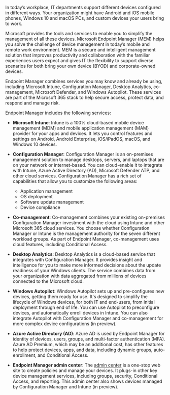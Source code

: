 In today’s workplace, IT departments support different devices configured in different ways. Your organization might have Android and iOS mobile phones, Windows 10 and macOS PCs, and custom devices your users bring to work.

Microsoft provides the tools and services to enable you to simplify the management of all these devices. Microsoft Endpoint Manager (MEM) helps you solve the challenge of device management in today’s mobile and remote work environment. MEM is a secure and intelligent management solution that improves productivity and collaboration with the familiar experiences users expect and gives IT the flexibility to support diverse scenarios for both bring your own device (BYOD) and corporate-owned devices.

Endpoint Manager combines services you may know and already be using, including Microsoft Intune, Configuration Manager, Desktop Analytics, co-management, Microsoft Defender, and Windows Autopilot. These services are part of the Microsoft 365 stack to help secure access, protect data, and respond and manage risk.

Endpoint Manager includes the following services:

 -  **Microsoft Intune**: Intune is a 100% cloud-based mobile device management (MDM) and mobile application management (MAM) provider for your apps and devices. It lets you control features and settings on Android, Android Enterprise, iOS/iPadOS, macOS, and Windows 10 devices. 
 - **Configuration Manager**: Configuration Manager is an on-premises management solution to manage desktops, servers, and laptops that are on your network or internet-based. You can cloud-enable it to integrate with Intune, Azure Active Directory (AD), Microsoft Defender ATP, and other cloud services. Configuration Manager has a rich set of capabilities that allow you to customize the following areas:
    
     -  Application management
     -  OS deployment
     -  Software update management
     -  Device compliance
 -  **Co-management**: Co-management combines your existing on-premises Configuration Manager investment with the cloud using Intune and other Microsoft 365 cloud services. You choose whether Configuration Manager or Intune is the management authority for the seven different workload groups. As part of Endpoint Manager, co-management uses cloud features, including Conditional Access.
 -  **Desktop Analytics**: Desktop Analytics is a cloud-based service that integrates with Configuration Manager. It provides insight and intelligence for you to make more informed decisions about the update readiness of your Windows clients. The service combines data from your organization with data aggregated from millions of devices connected to the Microsoft cloud.
 -  **Windows Autopilot**: Windows Autopilot sets up and pre-configures new devices, getting them ready for use. It's designed to simplify the lifecycle of Windows devices, for both IT and end-users, from initial deployment through end of life. You can use Autopilot to preconfigure devices, and automatically enroll devices in Intune. You can also integrate Autopilot with Configuration Manager and co-management for more complex device configurations (in preview).
 -  **Azure Active Directory (AD)**: Azure AD is used by Endpoint Manager for identity of devices, users, groups, and multi-factor authentication (MFA). Azure AD Premium, which may be an additional cost, has other features to help protect devices, apps, and data, including dynamic groups, auto-enrollment, and Conditional Access.
 -  **Endpoint Manager admin center**: The [admin center](https://go.microsoft.com/fwlink/?linkid=2109431) is a one-stop web site to create policies and manage your devices. It plugs-in other key device management services, including groups, security, Conditional Access, and reporting. This admin center also shows devices managed by Configuration Manager and Intune (in preview).
